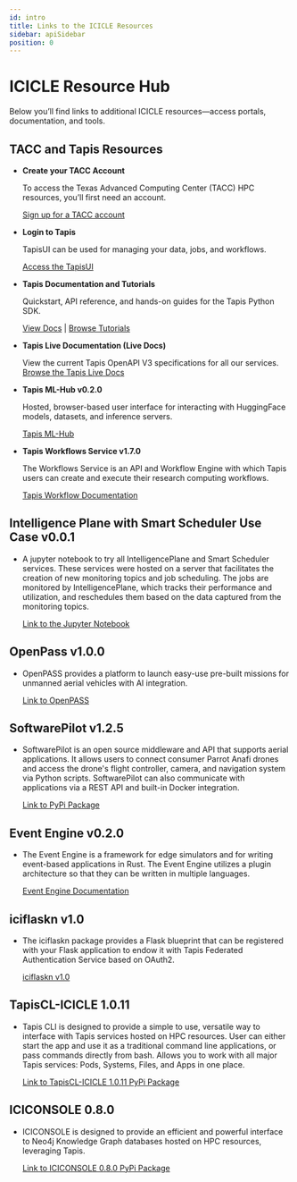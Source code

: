 ```yaml
---
id: intro
title: Links to the ICICLE Resources
sidebar: apiSidebar
position: 0
---
```


# ICICLE Resource Hub

Below you’ll find links to additional ICICLE resources—access portals, documentation, and tools.

## TACC and Tapis Resources

- **Create your TACC Account**  

  To access the Texas Advanced Computing Center (TACC) HPC resources, you’ll first need an account.  

  <a href="https://accounts.tacc.utexas.edu/login?redirect_url=profile" target="_blank" rel="noopener noreferrer">
    Sign up for a TACC account
  </a>

- **Login to Tapis**  

  TapisUI can be used for managing your data, jobs, and workflows.  

  <a href="https://icicleai.tapis.io/#/login" target="_blank" rel="noopener noreferrer">
    Access the TapisUI
  </a>

- **Tapis Documentation and Tutorials** 

  Quickstart, API reference, and hands-on guides for the Tapis Python SDK.  
  
  <a href="https://tapis.readthedocs.io/en/latest/contents.html" target="_blank" rel="noopener noreferrer">View Docs</a> | <a href="https://tapis-project.github.io/tutorials/" target="_blank" rel="noopener noreferrer">Browse Tutorials</a>


- **Tapis Live Documentation (Live Docs)**  

  View the current Tapis OpenAPI V3 specifications for all our services.  
  <a href="https://tapis-project.github.io/live-docs/?service=Systems" target="_blank" rel="noopener noreferrer">
    Browse the Tapis Live Docs
  </a>

- **Tapis ML-Hub v0.2.0**

  Hosted, browser-based user interface for interacting with HuggingFace models, datasets, and inference servers.

  <a href="https://icicleai.tapis.io/#/ml-hub/" target="_blank" rel="noopener noreferrer">
  Tapis ML-Hub
  </a>

- **Tapis Workflows Service v1.7.0**

  The Workflows Service is an API and Workflow Engine with which Tapis users can create and execute their research computing workflows.
  
  <a href="https://tapis.readthedocs.io/en/latest/technical/workflows.html" target="_blank" rel="noopener noreferrer">
  Tapis Workflow Documentation
  </a>


## Intelligence Plane with Smart Scheduler Use Case v0.0.1

- A jupyter notebook to try all IntelligencePlane and Smart Scheduler services. These services were hosted on a server that facilitates the creation of new monitoring topics and job scheduling. The jobs are monitored by IntelligencePlane, which tracks their performance and utilization, and reschedules them based on the data captured from the monitoring topics.

  <a href="https://colab.research.google.com/drive/1bCfPnasMrgJhW53ZC2wxb-7Ogck43TrO?usp=sharing" target="_blank" rel="noopener noreferrer">
  Link to the Jupyter Notebook
  </a>


## OpenPass v1.0.0

- OpenPASS provides a platform to launch easy-use pre-built missions for unmanned aerial vehicles with AI integration.
  
  <a href="https://reroutlab.org/ei/" target="_blank" rel="noopener noreferrer">
  Link to OpenPASS
  </a>


## SoftwarePilot v1.2.5 
- SoftwarePilot is an open source middleware and API that supports aerial applications. It allows users to connect consumer Parrot Anafi drones and access the drone's flight controller, camera, and navigation system via Python scripts. SoftwarePilot can also communicate with applications via a REST API and built-in Docker integration.

  <a href="https://pypi.org/project/SoftwarePilot/" target="_blank" rel="noopener noreferrer">
  Link to PyPi Package
  </a>



## Event Engine v0.2.0 
- The Event Engine is a framework for edge simulators and for writing event-based applications in Rust. The Event Engine utilizes a plugin architecture so that they can be written in multiple languages.
  
  <a href="https://crates.io/crates/event-engine" target="_blank" rel="noopener noreferrer">
    Event Engine Documentation
  </a>


## iciflaskn v1.0
- The iciflaskn package provides a Flask blueprint that can be registered with your Flask application to endow it with Tapis Federated Authentication Service based on OAuth2.

  <a href="https://pypi.org/project/iciflaskn/" target="_blank" rel="noopener noreferrer">
    iciflaskn v1.0
  </a>

  

## TapisCL-ICICLE 1.0.11
- Tapis CLI is designed to provide a simple to use, versatile way to interface with Tapis services hosted on HPC resources. User can either start the app and use it as a traditional command line applications, or pass commands directly from bash. Allows you to work with all major Tapis services: Pods, Systems, Files, and Apps in one place.

  <a href="https://pypi.org/project/TapisCL-ICICLE/" target="_blank" rel="noopener noreferrer">
    Link to TapisCL-ICICLE 1.0.11 PyPi Package
  </a>


## ICICONSOLE 0.8.0
- ICICONSOLE is designed to provide an efficient and powerful interface to Neo4j Knowledge Graph databases hosted on HPC resources, leveraging Tapis.

  <a href="https://pypi.org/project/ICICONSOLE/#description" target="_blank" rel="noopener noreferrer">
    Link to ICICONSOLE 0.8.0 PyPi Package
  </a>





